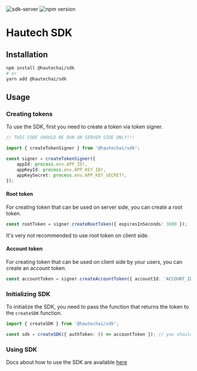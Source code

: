 ![sdk-server](https://github.com/HautechAI/sdk/actions/workflows/main.yml/badge.svg?branch=main)
![npm version](https://badge.fury.io/js/%40hautechai%2Fsdk.svg)

# Hautech SDK

## Installation

```bash
npm install @hautechai/sdk
# or
yarn add @hautechai/sdk
```

## Usage

### Creating tokens

To use the SDK, first you need to create a token via token signer.

```ts
// THIS CODE SHOULD BE RUN ON SERVER SIDE ONLY!!!

import { createTokenSigner } from '@hautechai/sdk';

const signer = createTokenSigner({
    appId: process.env.APP_ID!,
    appKeyId: process.env.APP_KEY_ID!,
    appKeySecret: process.env.APP_KEY_SECRET!,
});
```

#### Root token

For creating token that can be used on server side, you can create a root token.

```ts
const rootToken = signer.createRootToken({ expiresInSeconds: 3600 });
```

It's very not recommended to use root token on client side.

#### Account token

For creating token that can be used on client side by your users, you can create an account token.

```ts
const accountToken = signer.createAccountToken({ accountId: 'ACCOUNT_ID', expiresInSeconds: 3600 });
```

### Initializing SDK

To initialize the SDK, you need to pass the function that returns the token to the `createSDK` function.

```ts
import { createSDK } from '@hautechai/sdk';

const sdk = createSDK({ authToken: () => accountToken }); // you should call the server here for getting the token
```

### Using SDK

Docs about how to use the SDK are available [here](https://docs.hautech.ai/)
